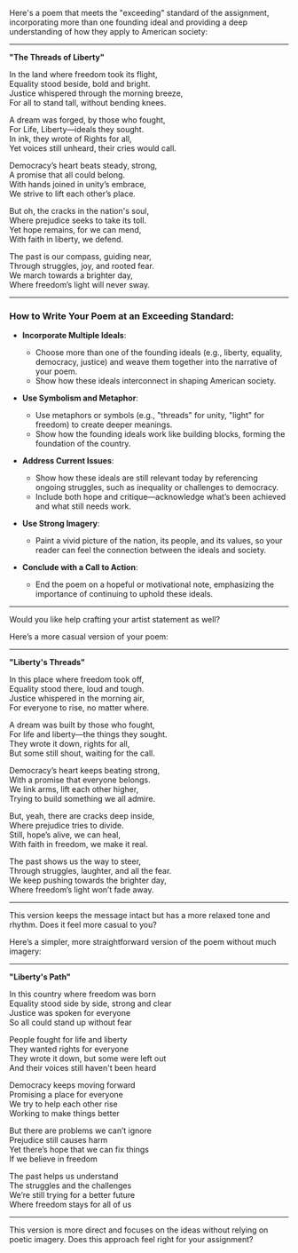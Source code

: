 Here's a poem that meets the "exceeding" standard of the assignment, incorporating more than one founding ideal and providing a deep understanding of how they apply to American society:

---

**"The Threads of Liberty"**

In the land where freedom took its flight,  
Equality stood beside, bold and bright.  
Justice whispered through the morning breeze,  
For all to stand tall, without bending knees.

A dream was forged, by those who fought,  
For Life, Liberty—ideals they sought.  
In ink, they wrote of Rights for all,  
Yet voices still unheard, their cries would call.

Democracy’s heart beats steady, strong,  
A promise that all could belong.  
With hands joined in unity’s embrace,  
We strive to lift each other’s place.

But oh, the cracks in the nation's soul,  
Where prejudice seeks to take its toll.  
Yet hope remains, for we can mend,  
With faith in liberty, we defend.

The past is our compass, guiding near,  
Through struggles, joy, and rooted fear.  
We march towards a brighter day,  
Where freedom’s light will never sway.

---

### How to Write Your Poem at an Exceeding Standard:

- **Incorporate Multiple Ideals**: 
  - Choose more than one of the founding ideals (e.g., liberty, equality, democracy, justice) and weave them together into the narrative of your poem.
  - Show how these ideals interconnect in shaping American society.

- **Use Symbolism and Metaphor**:
  - Use metaphors or symbols (e.g., "threads" for unity, "light" for freedom) to create deeper meanings.
  - Show how the founding ideals work like building blocks, forming the foundation of the country.

- **Address Current Issues**:
  - Show how these ideals are still relevant today by referencing ongoing struggles, such as inequality or challenges to democracy.
  - Include both hope and critique—acknowledge what’s been achieved and what still needs work.

- **Use Strong Imagery**:
  - Paint a vivid picture of the nation, its people, and its values, so your reader can feel the connection between the ideals and society.
  
- **Conclude with a Call to Action**:
  - End the poem on a hopeful or motivational note, emphasizing the importance of continuing to uphold these ideals.

---

Would you like help crafting your artist statement as well?


Here’s a more casual version of your poem:

---

**"Liberty's Threads"**

In this place where freedom took off,  
Equality stood there, loud and tough.  
Justice whispered in the morning air,  
For everyone to rise, no matter where.

A dream was built by those who fought,  
For life and liberty—the things they sought.  
They wrote it down, rights for all,  
But some still shout, waiting for the call.

Democracy’s heart keeps beating strong,  
With a promise that everyone belongs.  
We link arms, lift each other higher,  
Trying to build something we all admire.

But, yeah, there are cracks deep inside,  
Where prejudice tries to divide.  
Still, hope’s alive, we can heal,  
With faith in freedom, we make it real.

The past shows us the way to steer,  
Through struggles, laughter, and all the fear.  
We keep pushing towards the brighter day,  
Where freedom’s light won’t fade away.

---

This version keeps the message intact but has a more relaxed tone and rhythm. Does it feel more casual to you?


Here’s a simpler, more straightforward version of the poem without much imagery:

---

**"Liberty's Path"**

In this country where freedom was born  
Equality stood side by side, strong and clear  
Justice was spoken for everyone  
So all could stand up without fear

People fought for life and liberty  
They wanted rights for everyone  
They wrote it down, but some were left out  
And their voices still haven't been heard

Democracy keeps moving forward  
Promising a place for everyone  
We try to help each other rise  
Working to make things better

But there are problems we can’t ignore  
Prejudice still causes harm  
Yet there’s hope that we can fix things  
If we believe in freedom

The past helps us understand  
The struggles and the challenges  
We’re still trying for a better future  
Where freedom stays for all of us

---

This version is more direct and focuses on the ideas without relying on poetic imagery. Does this approach feel right for your assignment?